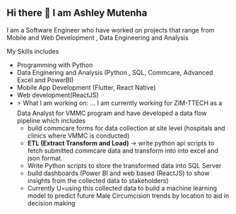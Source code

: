 ## Hi there 👋 I am Ashley Mutenha

I am a Software Engineer who have worked on projects that range from Mobile and Web Development , Data Engineering and Analysis 

My Skills includes
-  Programming with Python
-  Data Enginering and Analysis (Python , SQL, Commcare, Advanced Excel and PowerBI)
- Mobile App Development (Flutter, React Native)
- Web development(ReactJS)
- ⚡ What I am working on: ... I am currently working for ZIM-TTECH as a Data Analyst for VMMC program and have developed a data flow pipeline which includes
  -    build commcare forms for data collection at site level (hospitals and clinics where VMMC is conducted)
  -    **ETL (Extract Transform and Load)** -> write  python api scripts to fetch submitted commcare data and transform into  into excel  and json format.
  -    Write Python scripts to store the transformed data into SQL Server
  -    build dashboards (Power BI and web based (ReactJS) to show insights from the collected data to stakeholders)
  -    Currently U=using this collected data to build a machine learning model to predict future Male Circumcision trends by location to aid in decision making 
